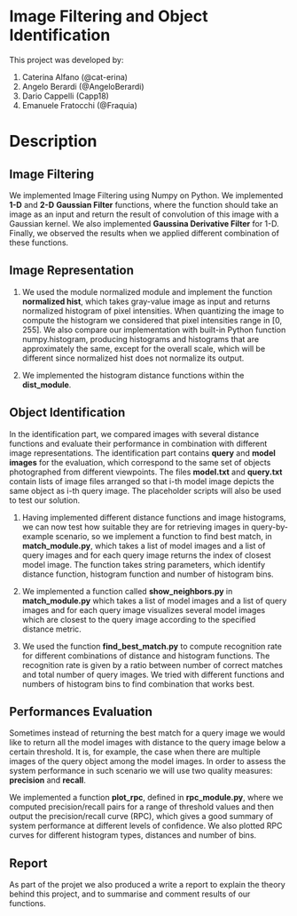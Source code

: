 # Image Filtering and Object Identification

This project was developed by:
1. Caterina Alfano (@cat-erina)
2. Angelo Berardi (@AngeloBerardi)
3. Dario Cappelli (Capp18)
4. Emanuele Fratocchi (@Fraquia)

# Description 

## Image Filtering 

We implemented Image Filtering using Numpy on Python. We implemented **1-D** and **2-D** **Gaussian Filter** functions, where the function should take an image as an input and return the result of convolution of this image with a Gaussian kernel.
We also implemented **Gaussina Derivative Filter** for 1-D. Finally, we observed the results when we applied different combination of these functions. 

## Image Representation 

1. We used the module normalized module and implement the function **normalized hist**, which takes gray-value image as input and returns normalized histogram of pixel intensities. When quantizing the image to compute the histogram we considered that pixel intensities range in [0, 255].
We also compare our implementation with built-in Python function numpy.histogram, producing histograms and histograms that are approximately the same, except for the overall scale, which will be different since normalized hist does not normalize its output.

2. We implemented the histogram distance functions within the **dist_module**. 

## Object Identification

In the identification part, we compared images with several distance functions and evaluate their performance in combination with different image representations. The identification part contains **query** and **model images** for the evaluation, which correspond to the same set of objects photographed from different viewpoints. The files **model.txt** and **query.txt** contain lists of image files arranged so that i-th model image depicts the same object as i-th query image. The placeholder scripts will also be used to test our solution.


1. Having implemented different distance functions and image histograms, we can now test how suitable they are for retrieving images in query-by-example scenario, so we implement a function to find best match, in **match_module.py**, which takes a list of model images and a list of query images and for each query image returns the index of closest model image. The function takes string parameters, which identify distance function, histogram function and number of histogram bins. 

2. We implemented a function called **show_neighbors.py** in **match_module.py**  which takes a list of model images and a list of query images and for each query image visualizes several model images which are closest to the query image according to the specified distance metric. 

3. We used the function **find_best_match.py** to compute recognition rate for different combinations of distance and histogram functions. The recognition rate is given by a ratio between number of correct matches and total number of query images. We tried with different functions and numbers of histogram bins to find combination that works best. 

## Performances Evaluation

Sometimes instead of returning the best match for a query image we would like to return all the model images with distance to the query image below a certain threshold. It is, for example, the case when there are multiple images of the query object among the model images. In order to assess the system performance in such scenario we will use two quality measures: **precision** and **recall**. 

We implemented a function **plot_rpc**, defined in **rpc_module.py**, where we computed precision/recall pairs for a range of threshold values and then output the precision/recall curve (RPC), which gives a good summary of system performance at different levels of confidence.  We also plotted RPC curves for different histogram types, distances and number of bins. 

## Report
As part of the projet we also produced a write a report to explain the theory behind this project, and to summarise and comment results of our functions. 
